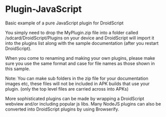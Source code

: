# Plugin-JavaScript
Basic example of a pure JavaScript plugin for DroidScript

You simply need to drop the MyPlugin.zip file into a folder called /sdcard/DroidScript/Plugins on your device and DroidScript will import it into the plugins list along with the sample documentation (after you restart DroidScript).

When you come to renaming and making your own plugins, please make sure you use the same format and case for file names as those shown in this sample.

Note: You can make sub folders in the zip file for your documentation images etc, these files will not be included in APK builds that use your plugin. (only the top level files are carried across into APKs)

More sophisticated plugins can be made by wrapping a DroidScript webview and/or including popular js libs.  Many NodeJS plugins can also be converted into DroidScript plugins by using Browserify.
